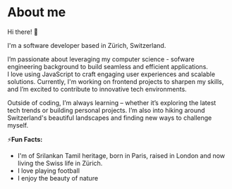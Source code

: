 # About me 


Hi there! 🤚

I'm a software developer based in Zürich, Switzerland.

I’m passionate about leveraging my computer science - sofware engineering background to build seamless and efficient applications.<br>
I love using JavaScript to craft engaging user experiences and scalable solutions. Currently, I'm working on frontend projects to sharpen my skills, and I’m excited to contribute to innovative tech environments.

Outside of coding, I’m always learning – whether it’s exploring the latest tech trends or building personal projects. I’m also into hiking around Switzerland's beautiful landscapes and finding new ways to challenge myself.

⚡**Fun Facts:** 
- I'm of Srilankan Tamil heritage, born in Paris, raised in London and now living the Swiss life in Zürich.
- I love playing football
- I enjoy the beauty of nature

